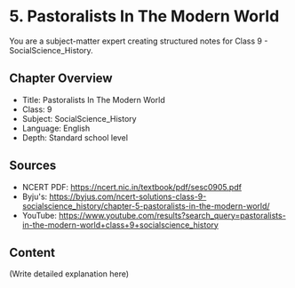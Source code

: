 # 5. Pastoralists In The Modern World

You are a subject-matter expert creating structured notes for Class 9 - SocialScience_History.

## Chapter Overview
- Title: Pastoralists In The Modern World
- Class: 9
- Subject: SocialScience_History
- Language: English
- Depth: Standard school level

## Sources
- NCERT PDF: https://ncert.nic.in/textbook/pdf/sesc0905.pdf
- Byju's: https://byjus.com/ncert-solutions-class-9-socialscience_history/chapter-5-pastoralists-in-the-modern-world/
- YouTube: https://www.youtube.com/results?search_query=pastoralists-in-the-modern-world+class+9+socialscience_history

## Content
(Write detailed explanation here)
